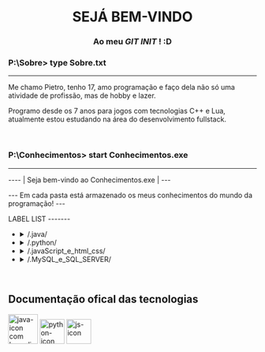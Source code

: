 
<!-- HEAD --->
<h1 align="center">SEJÁ BEM-VINDO</h1>
<h3 align="center">Ao meu <i> GIT INIT</i> ! :D</h3>
<h3>P:\Sobre> type Sobre.txt</h3>

___


<p>Me chamo Pietro, tenho 17, amo programação e faço dela não só uma atividade de profissão, mas de hobby e lazer. 
  
Programo desde os 7 anos para jogos com tecnologias C++ e Lua, atualmente estou estudando na área do desenvolvimento fullstack.
</p>

<br>

<h3>P:\Conhecimentos> start Conhecimentos.exe</h3>

___
<!-- BODY --->
<p> ---- | Seja bem-vindo ao Conhecimentos.exe | --- </p>
<p> --- Em cada pasta está armazenado os meus conhecimentos do mundo da programação! --- </p>
<p> LABEL LIST -------

<ul>
  
<!-- Java --->
<li><details>
  <summary> /.java/ </summary>
  <br>
  <p>System.out.println( " SOBRE A LINGUAGEM: Uma consolidada linguagem de programação para todos os tipos de software e porte ")</p>
  <p>--------------------</p>
  <p>open experiência.java:  Com a certificação Oracle Foundations, muita prática e café... (se você me entende :D ) venho melhorando e aprimorando meus conhecimentos em Java focando em criação de software
    desktop </p>
  <p>--------------------</p>
  <details>
    <summary>/.java/projetosJava/ </summary>
    <br>
      <p>Ainda vazio.... :(</p>
</details></li>

<!-- pythom --->
<li><details>
  <summary> /.python/ </summary>
  <br>
  <p>print( ' SOBRE A LINGUAGEM: Uma ótima linguagem de programação para automação e machine learning ')</p>
  <p>--------------------</p>
  <p>open experiência.py:  Com o aprendizado solitário :( e grátis da tão conhecida internet, python foi a minha primeira linguagem de realmente entendimento para lógica de programação e resolução de problemas, hoje focando em automação de processos e conexão com bancos de dados </p>
  <p>--------------------</p>
  <details>
    <summary>/.python/projetosPython/ </summary>
    <br>
      <p>Ainda vazio.... :(</p>
</details></li>

<!-- JavaScript, hmtl e css --->
<li><details>
  <summary> /.javaScript_e_html_css/ </summary>
  <br>
  <p>console.log( " SOBRE A LINGUAGEM: Uma linguagem extremmente fersatil e poderosa, feita e focada para programação web ")</p>
  <p>--------------------</p>
  <p>open experiência.js: Ao aprender as linguagens de marcação HTML e CSS uso do javaScript para melhorar os sites é indescrítivel, possuo como linguagem de apoio para criações WEB, porém não focado em javaScript </p>
  <p>--------------------</p>
  <details>
    <summary>/.javaScript/projetosFront-end/ </summary>
    <br>
      <p>Ainda vazio.... :(</p>
</details></li>

<!-- MY SQL E SQL SERVER --->
<li><details>
  <summary> /.MySQL_e_SQL_SERVER/ </summary>
  <br>
  <p>tabela.experiencia.sqç( " SOBRE A LINGUAGENS: Linguagens  de extrema útilidade para criação de banco de dados relacional ")</p>
  <p>--------------------</p>
  <p>open experiência.sql: Com as abilidades de programação já consolídadas busquei aprender as linguagens de banco de dados MySQL e SQL SERVER que são de extrema importancia para projetos mais complexos</p>
  <p>--------------------</p>
  <details>
    <summary>/.MySQL_e_SQL_SERVER/projetos_SQL/ </summary>
    <br>
      <p>Ainda vazio.... :(</p>
</details></li>
  
</ul>
<br>
<h2>Documentação ofical das tecnologias</h2>
<a href='https://docs.oracle.com/javase/8/docs/api/' target="_blank" rel="noopener"'><img height="60px" width="60px" src='https://i.postimg.cc/YvSGR653/java-icon.png' border='0' alt='java-icon com hyperlink para comunidade oficil Java'/></a>
<a href="https://docs.python.org/pt-br/3/" tagert="_blank" rel="noopener"><img height="50px" width="50px" src="https://i.ibb.co/T0Ttky7/python-icon.png" alt="python-icon com hyperlink para comunidade ofical Java" border="0"></a>
<a href="https://ibb.co/nmkTX6Q"><img height="50px" width="50px" src="https://i.ibb.co/Syv2k5V/js-icon.png" alt="js-icon" border="0"></a>
